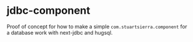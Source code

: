 # jdbc-component

Proof of concept for how to make a simple `com.stuartsierra.component` for a database work with next-jdbc and hugsql.
